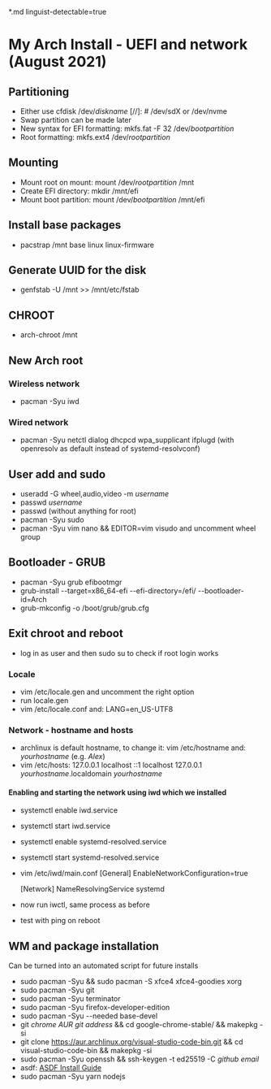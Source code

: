 *.md linguist-detectable=true

# My Arch Install - UEFI and network (August 2021)

## Partitioning

- Either use cfdisk /dev/*diskname* [//]: # /dev/sdX or /dev/nvme
- Swap partition can be made later
- New syntax for EFI formatting: mkfs.fat -F 32 /dev/*bootpartition*
- Root formatting: mkfs.ext4 /dev/*rootpartition*

## Mounting

- Mount root on mount: mount /dev/*rootpartition* /mnt
- Create EFI directory: mkdir /mnt/efi
- Mount boot partition: mount /dev/*bootpartition* /mnt/efi

## Install base packages

- pacstrap /mnt base linux linux-firmware

## Generate UUID for the disk

- genfstab -U /mnt >> /mnt/etc/fstab

## CHROOT

- arch-chroot /mnt

## New Arch root

### Wireless network

- pacman -Syu iwd

### Wired network

- pacman -Syu netctl dialog dhcpcd wpa_supplicant ifplugd (with openresolv as
default instead of systemd-resolvconf)

## User add and sudo

- useradd -G wheel,audio,video -m *username*
- passwd *username*
- passwd (without anything for root)
- pacman -Syu sudo
- pacman -Syu vim nano && EDITOR=vim visudo and uncomment wheel group

## Bootloader - GRUB

- pacman -Syu grub efibootmgr
- grub-install --target=x86_64-efi --efi-directory=/efi/ --bootloader-id=Arch
- grub-mkconfig -o /boot/grub/grub.cfg

## Exit chroot and reboot

- log in as user and then sudo su to check if root login works

### Locale

- vim /etc/locale.gen and uncomment the right option
- run locale.gen
- vim /etc/locale.conf and: LANG=en_US-UTF8

### Network - hostname and hosts

- archlinux is default hostname, to change it:
  vim /etc/hostname and: *yourhostname* (e.g. *Alex*)
- vim /etc/hosts:
  127.0.0.1  localhost
  ::1        localhost
  127.0.0.1  *yourhostname*.localdomain *yourhostname*

#### Enabling and starting the network using iwd which we installed

- systemctl enable iwd.service
- systemctl start iwd.service
- systemctl enable systemd-resolved.service
- systemctl start systemd-resolved.service
- vim /etc/iwd/main.conf
    [General]
    EnableNetworkConfiguration=true
    
    [Network]
    NameResolvingService systemd

- now run iwctl, same process as before
- test with ping on reboot

## WM and package installation

Can be turned into an automated script for future installs

- sudo pacman -Syu && sudo pacman -S xfce4 xfce4-goodies xorg
- sudo pacman -Syu git
- sudo pacman -Syu terminator
- sudo pacman -Syu firefox-developer-edition
- sudo pacman -Syu --needed base-devel
- git *chrome AUR git address* && cd google-chrome-stable/ && makepkg -si
- git clone https://aur.archlinux.org/visual-studio-code-bin.git && cd 
visual-studio-code-bin && makepkg -si
- sudo pacman -Syu openssh && ssh-keygen -t ed25519 -C *github email*
- asdf: [ASDF Install Guide](https://asdf-vm.com/guide/getting-started.html#_1-install-dependencies)
- sudo pacman -Syu yarn nodejs

